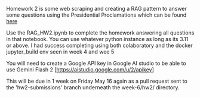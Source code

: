 Homework 2 is some web scraping and creating a RAG pattern to answer some questions using the Presidential Proclamations which can be found [here](https://www.whitehouse.gov/presidential-actions/proclamations/)

Use the RAG_HW2.ipynb to complete the homework answering all questions in that notebook. You can use whatever python instance as long as its 3.11 or above. I had success completing using both colaboratory and the docker jupyter_build env seen in week 4 and wee 5 

You will need to create a Google API key in Google AI studio to be able to use Gemini Flash 2 [https://aistudio.google.com/u/2/apikey]

This will be due in 1 week on Friday May 16 again as a pull request sent to the 'hw2-submissions' branch underneath the week-6/hw2/ directory. 
